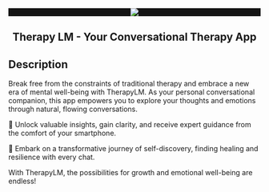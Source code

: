 

<div align="center">
<div style="background: rgb(20,20,20);">
<img src="https://avatars.githubusercontent.com/u/127400830?s=200&v=4">
</div>

## <b>Therapy LM</b> - Your Conversational Therapy App

</div>

## <b>Description</b>

Break free from the constraints of traditional therapy and embrace a new era of mental well-being with TherapyLM. As your personal conversational companion, this app empowers you to explore your thoughts and emotions through natural, flowing conversations.

🌟 Unlock valuable insights, gain clarity, and receive expert guidance from the comfort of your smartphone.

🌱 Embark on a transformative journey of self-discovery, finding healing and resilience with every chat.

With TherapyLM, the possibilities for growth and emotional well-being are endless!
